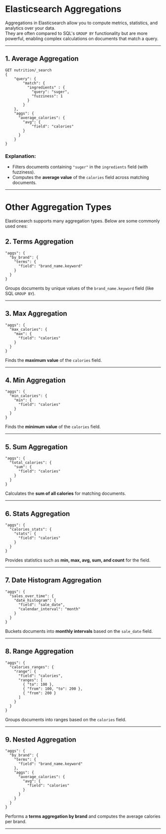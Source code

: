 # Elasticsearch Aggregations

Aggregations in Elasticsearch allow you to compute metrics, statistics, and analytics over your data.  
They are often compared to SQL's `GROUP BY` functionality but are more powerful, enabling complex calculations on documents that match a query.

---

## 1. Average Aggregation

```http
GET nutrition/_search
{
    "query": {
        "match": {
          "ingredients" : {
            "query": "suger",
            "fuzziness": 1
          }
        }
    },
    "aggs": {
      "average_calories": {
        "avg": {
            "field": "calories"
        }
      }
    }
}
```

### Explanation:
- Filters documents containing `"suger"` in the `ingredients` field (with fuzziness).  
- Computes the **average value** of the `calories` field across matching documents.

---

# Other Aggregation Types

Elasticsearch supports many aggregation types. Below are some commonly used ones:

## 2. Terms Aggregation

```http
"aggs": {
  "by_brand": {
    "terms": {
      "field": "brand_name.keyword"
    }
  }
}
```

Groups documents by unique values of the `brand_name.keyword` field (like SQL `GROUP BY`).

---

## 3. Max Aggregation

```http
"aggs": {
  "max_calories": {
    "max": {
      "field": "calories"
    }
  }
}
```

Finds the **maximum value** of the `calories` field.

---

## 4. Min Aggregation

```http
"aggs": {
  "min_calories": {
    "min": {
      "field": "calories"
    }
  }
}
```

Finds the **minimum value** of the `calories` field.

---

## 5. Sum Aggregation

```http
"aggs": {
  "total_calories": {
    "sum": {
      "field": "calories"
    }
  }
}
```

Calculates the **sum of all calories** for matching documents.

---

## 6. Stats Aggregation

```http
"aggs": {
  "calories_stats": {
    "stats": {
      "field": "calories"
    }
  }
}
```

Provides statistics such as **min, max, avg, sum, and count** for the field.

---

## 7. Date Histogram Aggregation

```http
"aggs": {
  "sales_over_time": {
    "date_histogram": {
      "field": "sale_date",
      "calendar_interval": "month"
    }
  }
}
```

Buckets documents into **monthly intervals** based on the `sale_date` field.

---

## 8. Range Aggregation

```http
"aggs": {
  "calories_ranges": {
    "range": {
      "field": "calories",
      "ranges": [
        { "to": 100 },
        { "from": 100, "to": 200 },
        { "from": 200 }
      ]
    }
  }
}
```

Groups documents into ranges based on the `calories` field.

---

## 9. Nested Aggregation

```http
"aggs": {
  "by_brand": {
    "terms": {
      "field": "brand_name.keyword"
    },
    "aggs": {
      "average_calories": {
        "avg": {
          "field": "calories"
        }
      }
    }
  }
}
```

Performs a **terms aggregation by brand** and computes the average calories per brand.

---

